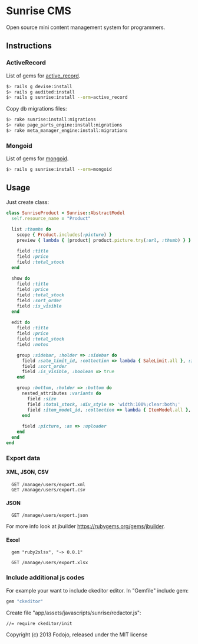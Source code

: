 # Sunrise CMS

Open source mini content management system for programmers.

## Instructions

### ActiveRecord
  
List of gems for [active_record](https://gist.github.com/4529926#file-gemfile-active_record).

```bash
$> rails g devise:install
$> rails g audited:install
$> rails g sunrise:install --orm=active_record
```

Copy db migrations files:

```bash
$> rake sunrise:install:migrations
$> rake page_parts_engine:install:migrations
$> rake meta_manager_engine:install:migrations
```

### Mongoid

List of gems for [mongoid](https://gist.github.com/4529926#file-gemfile-mongoid).

```bash
$> rails g sunrise:install --orm=mongoid
```

## Usage

Just create class:

```ruby
class SunriseProduct < Sunrise::AbstractModel
  self.resource_name = "Product"
  
  list :thumbs do
    scope { Product.includes(:picture) }
    preview { lambda { |product| product.picture.try(:url, :thumb) } }

    field :title
    field :price
    field :total_stock
  end
  
  show do
    field :title
    field :price
    field :total_stock
    field :sort_order
    field :is_visible
  end
  
  edit do
    field :title
    field :price
    field :total_stock
    field :notes

    group :sidebar, :holder => :sidebar do
      field :sale_limit_id, :collection => lambda { SaleLimit.all }, :include_blank => false
      field :sort_order
      field :is_visible, :boolean => true
    end

    group :bottom, :holder => :bottom do
      nested_attributes :variants do
        field :size
        field :total_stock, :div_style => 'width:100%;clear:both;'
        field :item_model_id, :collection => lambda { ItemModel.all }, :include_blank => false
      end
    
      field :picture, :as => :uploader
    end
  end
end
```

### Export data

#### XML, JSON, CSV

```
  GET /manage/users/export.xml
  GET /manage/users/export.csv
```

#### JSON

```
  GET /manage/users/export.json
```

For more info look at jbuilder https://rubygems.org/gems/jbuilder.

#### Excel

```
  gem "ruby2xlsx", "~> 0.0.1"

  GET /manage/users/export.xlsx
```

### Include additional js codes

For example your want to include ckeditor editor.
In "Gemfile" include gem:

```ruby
gem "ckeditor"
```

Create file "app/assets/javascripts/sunrise/redactor.js":

```
//= require ckeditor/init
```

Copyright (c) 2013 Fodojo, released under the MIT license
